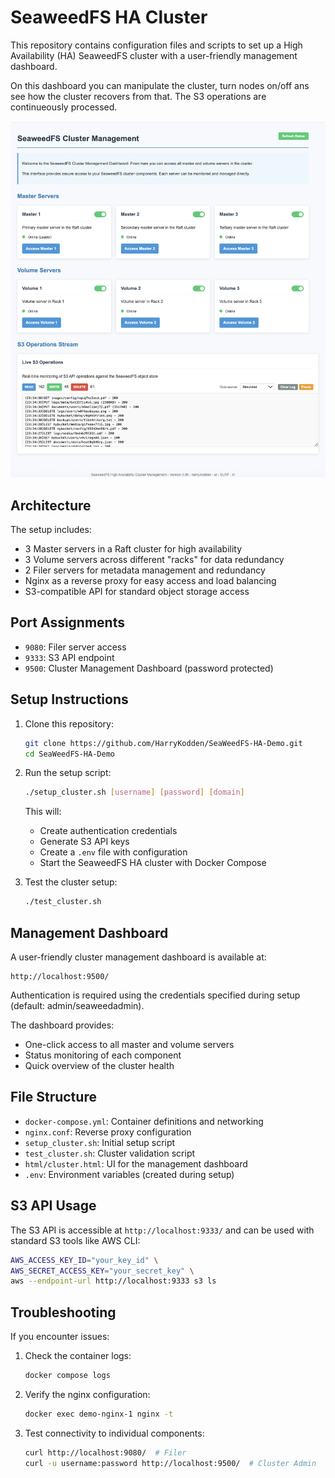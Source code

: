 # SeaweedFS HA Cluster

This repository contains configuration files and scripts to set up a High Availability (HA) SeaweedFS cluster with a user-friendly management dashboard.

On this dashboard you can manipulate the cluster, turn nodes on/off ans see how the cluster recovers from that. The S3 operations are continueously processed.

![Cluster](cluster.png)

## Architecture

The setup includes:
- 3 Master servers in a Raft cluster for high availability
- 3 Volume servers across different "racks" for data redundancy
- 2 Filer servers for metadata management and redundancy
- Nginx as a reverse proxy for easy access and load balancing
- S3-compatible API for standard object storage access

## Port Assignments

- `9080`: Filer server access
- `9333`: S3 API endpoint
- `9500`: Cluster Management Dashboard (password protected)

## Setup Instructions

1. Clone this repository:
   ```bash
   git clone https://github.com/HarryKodden/SeaWeedFS-HA-Demo.git
   cd SeaWeedFS-HA-Demo
   ```

2. Run the setup script:
   ```bash
   ./setup_cluster.sh [username] [password] [domain]
   ```
   This will:
   - Create authentication credentials
   - Generate S3 API keys
   - Create a `.env` file with configuration
   - Start the SeaweedFS HA cluster with Docker Compose

3. Test the cluster setup:
   ```bash
   ./test_cluster.sh
   ```

## Management Dashboard

A user-friendly cluster management dashboard is available at:
```
http://localhost:9500/
```

Authentication is required using the credentials specified during setup (default: admin/seaweedadmin).

The dashboard provides:
- One-click access to all master and volume servers
- Status monitoring of each component
- Quick overview of the cluster health

## File Structure

- `docker-compose.yml`: Container definitions and networking
- `nginx.conf`: Reverse proxy configuration
- `setup_cluster.sh`: Initial setup script
- `test_cluster.sh`: Cluster validation script
- `html/cluster.html`: UI for the management dashboard
- `.env`: Environment variables (created during setup)

## S3 API Usage

The S3 API is accessible at `http://localhost:9333/` and can be used with standard S3 tools like AWS CLI:

```bash
AWS_ACCESS_KEY_ID="your_key_id" \
AWS_SECRET_ACCESS_KEY="your_secret_key" \
aws --endpoint-url http://localhost:9333 s3 ls
```

## Troubleshooting

If you encounter issues:

1. Check the container logs:
   ```bash
   docker compose logs
   ```

2. Verify the nginx configuration:
   ```bash
   docker exec demo-nginx-1 nginx -t
   ```

3. Test connectivity to individual components:
   ```bash
   curl http://localhost:9080/  # Filer
   curl -u username:password http://localhost:9500/  # Cluster Admin
   ```
